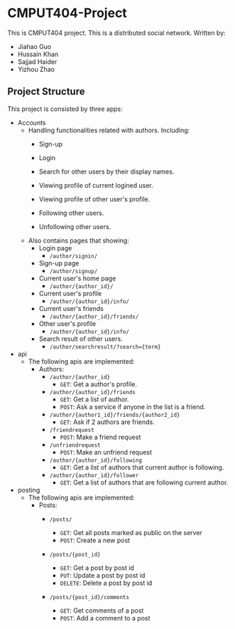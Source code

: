 # CMPUT404-Project
This is CMPUT404 project. This is a distributed social network. Written by:
- Jiahao Guo
- Hussain Khan
- Sajjad Haider
- Yizhou Zhao
## Project Structure
This project is consisted by three apps:
- Accounts
    - Handling functionalities related with authors. Including:
        - Sign-up
        - Login
        - Search for other users by their display names.
        - Viewing profile of current logined user.
            
        - Viewing profile of other user's profile.
            
        - Following other users.
        - Unfollowing other users.
    - Also contains pages that showing:
        - Login page
            - `/author/signin/`
        - Sign-up page
            - `/author/signup/`
        - Current user's home page
            - `/author/{author_id}/`
        - Current user's profile
            - `/author/{author_id}/info/`
        - Current user's friends
            - `/author/{author_id}/friends/`
        - Other user's profile
            - `/author/{author_id}/info/`
        - Search result of other users.
            - `/author/searchresult/?search={term}`
- api
    - The following apis are implemented:
        - Authors:
            - `/author/{author_id}`
                - `GET`: Get a author's profile.
            - `/author/{author_id}/friends`
                - `GET`: Get a list of author.
                - `POST`: Ask a service if anyone in the list is a friend.
            - `/author/{author1_id}/friends/{author2_id}`
                - `GET`: Ask if 2 authors are friends.
            - `/friendrequest`
                - `POST`: Make a friend request
            - `/unfriendrequest`
                - `POST`: Make an unfriend request
            - `/author/{author_id}/following`
                - `GET`: Get a list of authors that current author is following.
            - `/author/{author_id}/follower`
                - `GET`: Get a list of authors that are following current author.
- posting
    - The following apis are implemented:
        - Posts:           
            - `/posts/`
                - `GET`: Get all posts marked as public on the server
                - `POST`: Create a new post
            - `/posts/{post_id}`
                - `GET`: Get a post by post id
                - `PUT`: Update a post by post id
                - `DELETE`: Delete a post by post id
                
            - `/posts/{post_id}/comments`
                - `GET`: Get comments of a post
                - `POST`: Add a comment to a post
             
            
